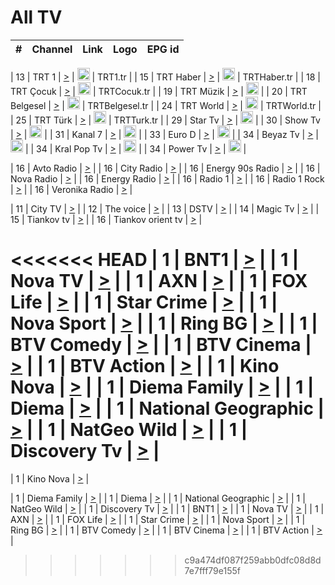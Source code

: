 <h1>All TV</h1>

| #   | Channel        | Link  | Logo | EPG id |
|:---:|:--------------:|:-----:|:----:|:------:|

| 13  | TRT 1            | [>](https://tv-trt1.medya.trt.com.tr/master.m3u8) | <img height="20" src="https://i.imgur.com/j786OLG.png"/> | TRT1.tr |
| 15  | TRT Haber        | [>](https://tv-trthaber.medya.trt.com.tr/master.m3u8) | <img height="20" src="https://i.imgur.com/OVfo8Ab.png"/> | TRTHaber.tr |
| 18  | TRT Çocuk        | [>](https://tv-trtcocuk.medya.trt.com.tr/master.m3u8) | <img height="20" src="https://i.imgur.com/QLFmD6d.png"/> | TRTCocuk.tr |
| 19  | TRT Müzik        | [>](https://tv-trtmuzik.medya.trt.com.tr/master.m3u8) | <img height="20" src="https://i.imgur.com/fIVFCEd.png"/> |
| 20  | TRT Belgesel     | [>](https://tv-trtbelgesel.medya.trt.com.tr/master.m3u8) | <img height="20" src="https://i.imgur.com/MGO87pe.png"/> | TRTBelgesel.tr |
| 24  | TRT World        | [>](https://tv-trtworld.medya.trt.com.tr/master.m3u8) | <img height="20" src="https://i.imgur.com/JEA2xpv.png"/> | TRTWorld.tr |
| 25  | TRT Türk         | [>](https://tv-trtturk.medya.trt.com.tr/master.m3u8) | <img height="20" src="https://i.imgur.com/OSTOQNw.png"/> | TRTTurk.tr |
| 29  | Star Tv   | [>](https://dogus-live.daioncdn.net/startv/startv_360p.m3u8) | <img height="20" src="https://i.imgur.com/IebUZx1.png"/> |
| 30  | Show Tv     | [>](https://ciner-live.daioncdn.net/showtv/showtv.m3u8) | <img height="20" src="https://i.imgur.com/IebUZx1.png"/> |
| 31  | Kanal 7     | [>](https://kanal7-live.daioncdn.net/kanal7/kanal7.m3u8) | <img height="20" src="https://i.imgur.com/IebUZx1.png"/> |
| 33  | Euro D    | [>](https://www.youtube.com/user/KanalD/live) | <img height="20" src="https://i.imgur.com/IebUZx1.png"/> |
| 34  | Beyaz Tv     | [>](https://beyaztv-live.daioncdn.net/beyaztv/beyaztv.m3u8) | <img height="20" src="https://i.imgur.com/IebUZx1.png"/> |
| 34  | Kral Pop Tv     | [>](https://www.youtube.com/watch?v=GuFTuKoXepw) | <img height="20" src="https://i.imgur.com/IebUZx1.png"/> |
| 34  | Power Tv     | [>](https://livetv.powerapp.com.tr/powerTV/powerhd.smil/chunklist.m3u8) | <img height="20" src="https://i.imgur.com/IebUZx1.png"/> |

| 16  | Avto Radio | [>](http://stream.metacast.eu/avtoradio.mp3.m3u) |
| 16  | City Radio | [>](http://stream.metacast.eu/city.aac.m3u) |
| 16  | Energy 90s Radio | [>](http://stream.metacast.eu/energy-90s.m3u) |
| 16  | Nova Radio | [>](http://stream.metacast.eu/nova.aac.m3u) |
| 16  | Energy Radio | [>](http://stream.metacast.eu/nrj.aac.m3u) |
| 16  | Radio 1 | [>](http://stream.metacast.eu/radio1.aac.m3u) |
| 16  | Radio 1 Rock | [>](http://stream.metacast.eu/radio1rock.aac.m3u) |
| 16  | Veronika Radio | [>](http://stream.metacast.eu/veronika.aac.m3u) |

| 11  | City TV | [>](https://tv.city.bg/play/tshls/citytv/index.m3u8) |
| 12  | The voice | [>](https://bss1.neterra.tv/thevoice/thevoice.m3u8) |
| 13  | DSTV | [>](http://46.249.95.140:8081/hls/data.m3u8) |
| 14  | Magic Tv | [>](https://bss1.neterra.tv/magictv/magictv.m3u8) |
| 15  | Tiankov tv | [>](https://streamer103.neterra.tv/tiankov-folk/live.m3u8) |
| 16  | Tiankov orient tv | [>](https://streamer103.neterra.tv/tiankov-orient/live.m3u8) |

<<<<<<< HEAD
| 1 | BNT1 | [>](https://ymkaya.xyz:37922/tv/bnt1/playlist.m3u8?wmsAuthSign=c2VydmVyX3RpbWU9Mi8xNi8yMDI1IDE6MzM6MDggUE0maGFzaF92YWx1ZT1GbzFyYzhtUGxJNUh5VDBPbmsva0VBPT0mdmFsaWRtaW51dGVzPTYw) |
| 1 | Nova TV | [>](https://ymkaya.xyz:37922/tv/novatv/playlist.m3u8?wmsAuthSign=c2VydmVyX3RpbWU9Mi8xNi8yMDI1IDE6MzM6MTggUE0maGFzaF92YWx1ZT1sUUhFakp4S0JFYlIxcDdsWXJoeUZBPT0mdmFsaWRtaW51dGVzPTYw) |
| 1 | AXN | [>](https://ymkaya.xyz:37922/tv/axn/playlist.m3u8?wmsAuthSign=c2VydmVyX3RpbWU9Mi8xNi8yMDI1IDE6MzM6MjcgUE0maGFzaF92YWx1ZT1lbXFqc2FsbytnbWRZSUlWdmR4amR3PT0mdmFsaWRtaW51dGVzPTYw) |
| 1 | FOX Life | [>](https://ymkaya.xyz:37922/tv/foxlife/playlist.m3u8?wmsAuthSign=c2VydmVyX3RpbWU9Mi8xNi8yMDI1IDE6MzM6MzcgUE0maGFzaF92YWx1ZT11MW1nZGNqMVVsV3FQZnJKQ1ZpSlBBPT0mdmFsaWRtaW51dGVzPTYw) |
| 1 | Star Crime | [>](https://ymkaya.xyz:37922/tv/foxcrime/playlist.m3u8?wmsAuthSign=c2VydmVyX3RpbWU9Mi8xNi8yMDI1IDE6MzM6NDcgUE0maGFzaF92YWx1ZT16QnJnQ0ZjN3VjeC9kY0dKU3JRdVBnPT0mdmFsaWRtaW51dGVzPTYw) |
| 1 | Nova Sport | [>](https://ymkaya.xyz:37922/tv/novasport/playlist.m3u8?wmsAuthSign=c2VydmVyX3RpbWU9Mi8xNi8yMDI1IDE6MzM6NTYgUE0maGFzaF92YWx1ZT1rdkVJV3J0dXdwYzI0eXdGN2lkdnRRPT0mdmFsaWRtaW51dGVzPTYw) |
| 1 | Ring BG | [>](https://ymkaya.xyz:37922/tv/ringbg/playlist.m3u8?wmsAuthSign=c2VydmVyX3RpbWU9Mi8xNi8yMDI1IDE6MzQ6MDYgUE0maGFzaF92YWx1ZT0ycWRhbFFVeUZtVTBiL2p0MDQxVER3PT0mdmFsaWRtaW51dGVzPTYw) |
| 1 | BTV Comedy | [>](https://ymkaya.xyz:37922/tv/btvcomedy/playlist.m3u8?wmsAuthSign=c2VydmVyX3RpbWU9Mi8xNi8yMDI1IDE6MzQ6MTYgUE0maGFzaF92YWx1ZT1jT1EraEtLV2FNclI3dENwUGJsM1FnPT0mdmFsaWRtaW51dGVzPTYw) |
| 1 | BTV Cinema | [>](https://ymkaya.xyz:37922/tv/btvcinema/playlist.m3u8?wmsAuthSign=c2VydmVyX3RpbWU9Mi8xNi8yMDI1IDE6MzQ6MjYgUE0maGFzaF92YWx1ZT0vNVV6bzc1aCtMT1l2SWdaV2l5T0tRPT0mdmFsaWRtaW51dGVzPTYw) |
| 1 | BTV Action | [>](https://ymkaya.xyz:37922/tv/btvaction/playlist.m3u8?wmsAuthSign=c2VydmVyX3RpbWU9Mi8xNi8yMDI1IDE6MzQ6MzUgUE0maGFzaF92YWx1ZT1wamN0Vko2dHpoMWh6UWRKbXROaWlRPT0mdmFsaWRtaW51dGVzPTYw) |
| 1 | Kino Nova | [>](https://ymkaya.xyz:37922/tv/kinonova/playlist.m3u8?wmsAuthSign=c2VydmVyX3RpbWU9Mi8xNi8yMDI1IDE6MzQ6NDUgUE0maGFzaF92YWx1ZT11VHdiVFppWjk1OTY3cHNDQ0RvRFpnPT0mdmFsaWRtaW51dGVzPTYw) |
| 1 | Diema Family | [>](https://ymkaya.xyz:37922/tv/diemafamily/playlist.m3u8?wmsAuthSign=c2VydmVyX3RpbWU9Mi8xNi8yMDI1IDE6MzQ6NTUgUE0maGFzaF92YWx1ZT0yWUFBTHUycGFpblFVRjNQTTREczdBPT0mdmFsaWRtaW51dGVzPTYw) |
| 1 | Diema | [>](https://ymkaya.xyz:37922/tv/diema/playlist.m3u8?wmsAuthSign=c2VydmVyX3RpbWU9Mi8xNi8yMDI1IDE6MzU6NDkgUE0maGFzaF92YWx1ZT1NdGdTVC92ak1CRzNwa1psREo2Vnl3PT0mdmFsaWRtaW51dGVzPTYw) |
| 1 | National Geographic | [>](https://ymkaya.xyz:37922/tv/natgeo/playlist.m3u8?wmsAuthSign=c2VydmVyX3RpbWU9Mi8xNi8yMDI1IDE6MzU6NTkgUE0maGFzaF92YWx1ZT11SUFEclFkZmRnaTltT1RMNmd5T3NBPT0mdmFsaWRtaW51dGVzPTYw) |
| 1 | NatGeo Wild | [>](https://ymkaya.xyz:37922/tv/natgeowild/playlist.m3u8?wmsAuthSign=c2VydmVyX3RpbWU9Mi8xNi8yMDI1IDE6MzY6MDkgUE0maGFzaF92YWx1ZT13UU5KNlJhZk5XSXRvdWJYRTQ3Y0JRPT0mdmFsaWRtaW51dGVzPTYw) |
| 1 | Discovery Tv | [>](https://ymkaya.xyz:37922/tv/discovery/playlist.m3u8?wmsAuthSign=c2VydmVyX3RpbWU9Mi8xNi8yMDI1IDE6MzY6MTggUE0maGFzaF92YWx1ZT1BSHoxZUdpWEZQZjRSNUU0S1d3RllnPT0mdmFsaWRtaW51dGVzPTYw) |
=======


| 1 | Kino Nova | [>](https://ymkaya.xyz:11336/tv/kinonova/playlist.m3u8?wmsAuthSign=c2VydmVyX3RpbWU9MS8yLzIwMjUgNDo0MDoyMCBBTSZoYXNoX3ZhbHVlPWlFS1FrWEtMMVRFM3l5YklUWUJQUHc9PSZ2YWxpZG1pbnV0ZXM9NjA=) |

| 1 | Diema Family | [>](https://ymkaya.xyz:11336/tv/diemafamily/playlist.m3u8?wmsAuthSign=c2VydmVyX3RpbWU9MS8yLzIwMjUgNDo0MDozMCBBTSZoYXNoX3ZhbHVlPUVUaTVKTldvZTF5WVVCM0YwL21kaXc9PSZ2YWxpZG1pbnV0ZXM9NjA=) |
| 1 | Diema | [>](https://ymkaya.xyz:11336/tv/diema/playlist.m3u8?wmsAuthSign=c2VydmVyX3RpbWU9MS8yLzIwMjUgNDo0MDo0MCBBTSZoYXNoX3ZhbHVlPVlYMWVJT2NuUjNpUTBsaytEUFFOS2c9PSZ2YWxpZG1pbnV0ZXM9NjA=) |
| 1 | National Geographic | [>](https://ymkaya.xyz:11336/tv/natgeo/playlist.m3u8?wmsAuthSign=c2VydmVyX3RpbWU9MS8yLzIwMjUgNDo0MTo0MSBBTSZoYXNoX3ZhbHVlPTJQTlVmcG5nYWx0M013eUhGRGxnd0E9PSZ2YWxpZG1pbnV0ZXM9NjA=) |
| 1 | NatGeo Wild | [>](https://ymkaya.xyz:11336/tv/natgeowild/playlist.m3u8?wmsAuthSign=c2VydmVyX3RpbWU9MS8yLzIwMjUgNDo0MTo1MSBBTSZoYXNoX3ZhbHVlPVl1OXZaTTliN0hGWEN3eDBYd1duNkE9PSZ2YWxpZG1pbnV0ZXM9NjA=) |
| 1 | Discovery Tv | [>](https://ymkaya.xyz:11336/tv/discovery/playlist.m3u8?wmsAuthSign=c2VydmVyX3RpbWU9MS8yLzIwMjUgNDo0MjowMSBBTSZoYXNoX3ZhbHVlPWtBQmdLNlY2RmQwWElzMVYzSDJyVkE9PSZ2YWxpZG1pbnV0ZXM9NjA=) |
| 1 | BNT1 | [>](https://ymkaya.xyz:11336/tv/bnt1/playlist.m3u8?wmsAuthSign=c2VydmVyX3RpbWU9MS8yLzIwMjUgNDozODozOCBBTSZoYXNoX3ZhbHVlPVVrMVlRQXpJWlhYeUh6ZFVpSC9NMUE9PSZ2YWxpZG1pbnV0ZXM9NjA=) |
| 1 | Nova TV | [>](https://ymkaya.xyz:11336/tv/novatv/playlist.m3u8?wmsAuthSign=c2VydmVyX3RpbWU9MS8yLzIwMjUgNDozODo0OCBBTSZoYXNoX3ZhbHVlPUVxQjh1a0ZzYkVGZU8zZDFGTzdreVE9PSZ2YWxpZG1pbnV0ZXM9NjA=) |
| 1 | AXN | [>](https://ymkaya.xyz:11336/tv/axn/playlist.m3u8?wmsAuthSign=c2VydmVyX3RpbWU9MS8yLzIwMjUgNDozODo1OCBBTSZoYXNoX3ZhbHVlPUpkWStGY1hkNXhaOVpPZ0thQ0FZL3c9PSZ2YWxpZG1pbnV0ZXM9NjA=) |
| 1 | FOX Life | [>](https://ymkaya.xyz:11336/tv/foxlife/playlist.m3u8?wmsAuthSign=c2VydmVyX3RpbWU9MS8yLzIwMjUgNDozOToxMCBBTSZoYXNoX3ZhbHVlPWt1ZDc1T3AzYlZDTjJnSy9TU0xJZlE9PSZ2YWxpZG1pbnV0ZXM9NjA=) |
| 1 | Star Crime | [>](https://ymkaya.xyz:11336/tv/foxcrime/playlist.m3u8?wmsAuthSign=c2VydmVyX3RpbWU9MS8yLzIwMjUgNDozOToyMCBBTSZoYXNoX3ZhbHVlPXIwVU45Nm9FR1l2enNkTG9TanBxbmc9PSZ2YWxpZG1pbnV0ZXM9NjA=) |
| 1 | Nova Sport | [>](https://ymkaya.xyz:11336/tv/novasport/playlist.m3u8?wmsAuthSign=c2VydmVyX3RpbWU9MS8yLzIwMjUgNDozOTozMCBBTSZoYXNoX3ZhbHVlPXlSZ0UxazVaM0xhSmc0NmR4T0c1T2c9PSZ2YWxpZG1pbnV0ZXM9NjA=) |
| 1 | Ring BG | [>](https://ymkaya.xyz:11336/tv/ringbg/playlist.m3u8?wmsAuthSign=c2VydmVyX3RpbWU9MS8yLzIwMjUgNDozOTo0MCBBTSZoYXNoX3ZhbHVlPTR4aUlFNHVUYWN4enY1WkVuOFZma2c9PSZ2YWxpZG1pbnV0ZXM9NjA=) |
| 1 | BTV Comedy | [>](https://ymkaya.xyz:11336/tv/btvcomedy/playlist.m3u8?wmsAuthSign=c2VydmVyX3RpbWU9MS8yLzIwMjUgNDozOTo1MCBBTSZoYXNoX3ZhbHVlPUtrMTJ2RHNTTUU1RFp1ZkVOdXFSK3c9PSZ2YWxpZG1pbnV0ZXM9NjA=) |
| 1 | BTV Cinema | [>](https://ymkaya.xyz:11336/tv/btvcinema/playlist.m3u8?wmsAuthSign=c2VydmVyX3RpbWU9MS8yLzIwMjUgNDozOTo1OSBBTSZoYXNoX3ZhbHVlPTZWcU9FZW56cG1NM1lrYy8xNE5NeHc9PSZ2YWxpZG1pbnV0ZXM9NjA=) |
| 1 | BTV Action | [>](https://ymkaya.xyz:11336/tv/btvaction/playlist.m3u8?wmsAuthSign=c2VydmVyX3RpbWU9MS8yLzIwMjUgNDo0MDoxMCBBTSZoYXNoX3ZhbHVlPUlDd0ErRkZVWThyMVZwR3c2REdGZ3c9PSZ2YWxpZG1pbnV0ZXM9NjA=) |
>>>>>>> c9a474df087f259abb0dfc08d8d7e7fff79e155f
